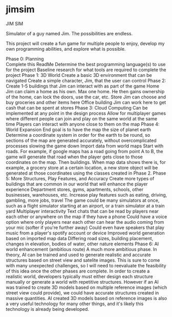 # jimsim

JIM SIM

Simulator of a guy named Jim. The possibilities are endless. 

This project will create a fun game for multiple people to enjoy, develop my own programming abilities, and explore what is possible. 

Phase 0: Planning  
    Complete this ReadMe
    Determine the best programming language(s) to use for the project
    Baseline research for what tools are required to complete the project
Phase 1: 3D World
    Create a basic 3D environment that can be navigated
    Create a simple character, Jim, that the user can control
Phase 2: Create 1-5 buildings that Jim can interact with as part of the game
    Home
        Jim can claim a home as his own. Max one home. He then gains ownership of the home, can lock the doors, use the car, etc. 
    Store
        Jim can choose and buy groceries and other items here
    Office building
        Jim can work here to get cash that can be spent at stores
Phase 3: Cloud Computing 
    Can be implemented at any point in the design process
    Allow for multiplayer games where different people can join and play on the same world at the same time
    Players can interact with anyone close to them on the map
Phase 4: World Expansion 
    End goal is to have the map the size of planet earth
    Determine a coordinate system in order for the earth to be round, so sections of the map are generated accurately, without overcomplicated processes slowing the game down
    Import data from world maps
        Start with roads. For example, if google maps has a road going from point A to B, the game will generate that road when the player gets close to those coordinates on the map. 
        Then buildings. When map data shows there is, for example, a grocery store at a certain location, a new store object will be generated at those coordinates using the classes created in Phase 2. 
Phase 5: More Structures, Play Features, and Accuracy 
    Create more types of buildings that are common in our world that will enhance the player experience 
        Department stores, gyms, apartments, schools, other businesses, warehouses, etc. 
    Increase play features such as eating, driving, gambling, more jobs, travel
        The game could be many simulators at once, such as a flight simulator starting at an airport, or a train simulator at a train yard
    Multiplayer interactivity 
        Text chats that can be read by players near each other or anywhere on the map if they have a phone
        Could have a voice option where only players near each other can hear the audio coming from your mic (softer if you're further away)
        Could even have speakers that play music from a player's spotify account or device
    Improved world generation based on imported map data
        Differing road sizes, building placement, changes in elevation, bodies of water, other nature elements
Phase 6: AI world enhancement (ambitious route)
    A much more ambitious phase. In theory, AI can be trained and used to generate realistic and accurate structures based on street view and satelite images. 
    This is sure to come with many unexpected challenges, so I will need to reevaluate the feasibility of this idea once the other phases are complete. 
    In order to create a realistic world, developers typically must either design each structure manually or generate a world with repetitive structures. However if an AI was trained to create 3D models based on multiple reference images (which street view could provide), we could have accurate structures created in massive quantities. AI created 3D models based on reference images is also a very useful technology for many other things, and it's likely this technology is already being developed. 



    
    



    
